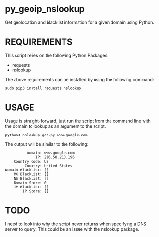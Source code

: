 # py_geoip_nslookup
Get geolocation and blacklist information for a given domain using Python.

# REQUIREMENTS
This script relies on the following Python Packages:
- requests
- nslookup

The above requirements can be installed by using the following command:
```
sudo pip3 install requests nslookup
```

# USAGE
Usage is straight-forward, just run the script from the command line with the domain to lookup as an argument to the script.
```
python3 nslookup-geo.py www.google.com
```
The output will be similar to the following:
```
          Domain: www.google.com
              IP: 216.58.210.196
    Country Code: US
         Country: United States
Domain Blacklist: []
    MX Blacklist: []
    NS Blacklist: []
    Domain Score: 0
    IP Blacklist: []
        IP Score: []
```

# TODO
I need to look into why the script never returns when specifying a DNS server to query. This could be an issue with the nslookup package.

